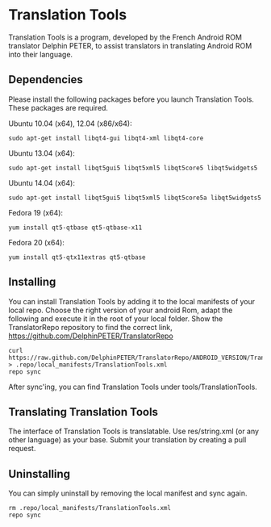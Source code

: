 Translation Tools
=================

Translation Tools is a program, developed by the French Android ROM translator Delphin PETER, to assist translators in translating Android ROM into their language.

Dependencies
------------

Please install the following packages before you launch Translation Tools. These packages are required.

Ubuntu 10.04 (x64), 12.04 (x86/x64):

    sudo apt-get install libqt4-gui libqt4-xml libqt4-core

Ubuntu 13.04 (x64):

    sudo apt-get install libqt5gui5 libqt5xml5 libqt5core5 libqt5widgets5
    
Ubuntu 14.04 (x64):

    sudo apt-get install libqt5gui5 libqt5xml5 libqt5core5a libqt5widgets5

Fedora 19 (x64):

    yum install qt5-qtbase qt5-qtbase-x11

Fedora 20 (x64):

    yum install qt5-qtx11extras qt5-qtbase

Installing
----------

You can install Translation Tools by adding it to the local manifests of your local repo. Choose the right version of your android Rom, adapt the following and execute it in the root of your local folder. Show the TranslatorRepo repository to find the correct link, https://github.com/DelphinPETER/TranslatorRepo

    curl https://raw.github.com/DelphinPETER/TranslatorRepo/ANDROID_VERSION/TranslationTools.xml > .repo/local_manifests/TranslationTools.xml
    repo sync

After sync'ing, you can find Translation Tools under tools/TranslationTools.

Translating Translation Tools
-----------------------------

The interface of Translation Tools is translatable. Use res/string.xml (or any other language) as your base. Submit your translation by creating a pull request.

Uninstalling
------------

You can simply uninstall by removing the local manifest and sync again.

    rm .repo/local_manifests/TranslationTools.xml
    repo sync
